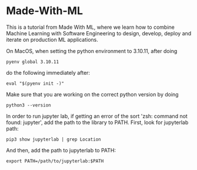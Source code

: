 # Made-With-ML
This is a tutorial from Made With ML, where we learn how to combine Machine Learning with Software Engineering to design, develop, deploy and iterate on production ML applications.


On MacOS, when setting the python environment to 3.10.11, after doing
```
pyenv global 3.10.11
```
do the following immediately after:
```
eval "$(pyenv init -)"
```
Make sure that you are working on the correct python version by doing
```
python3 --version
```
In order to run jupyter lab, if getting an error of the sort 'zsh: command not found: jupyter', add the path to the library to PATH. First, look for jupyterlab path:
```
pip3 show jupyterlab | grep Location
```
And then, add the path to jupyterlab to PATH:
```
export PATH=/path/to/jupyterlab:$PATH
```

